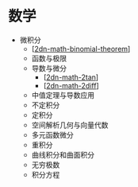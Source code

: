 # 数学

- 微积分
  - [[2dn-math-binomial-theorem]]
  - 函数与极限
  - 导数与微分 
    - [[2dn-math-2tan]]
    - [[2dn-math-2diff]]
  - 中值定理与导数应用
  - 不定积分
  - 定积分
  - 空间解析几何与向量代数
  - 多元函数微分
  - 重积分
  - 曲线积分和曲面积分
  - 无穷极数
  - 积分方程



[//begin]: # "Autogenerated link references for markdown compatibility"
[2dn-math-binomial-theorem]: calculus/2dn-math-binomial-theorem.md "广义牛顿二项式展开"
[2dn-math-2tan]: kb-calculus/2diff/2dn-math-2tan.md "导数"
[2dn-math-2diff]: kb-calculus/2diff/2dn-math-2diff.md "微分"
[//end]: # "Autogenerated link references"
